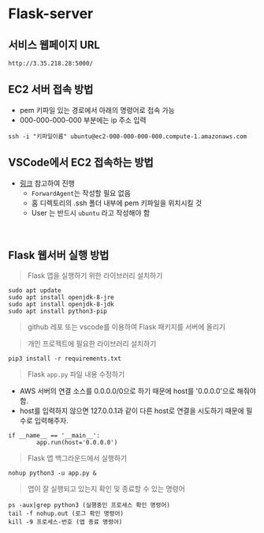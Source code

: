 # Flask-server

## 서비스 웹페이지 URL
```
http://3.35.218.28:5000/
```

## EC2 서버 접속 방법
- pem 키파일 있는 경로에서 아래의 명령어로 접속 가능
- 000-000-000-000 부분에는 ip 주소 입력
```
ssh -i "키파일이름" ubuntu@ec2-000-000-000-000.compute-1.amazonaws.com
```

## VSCode에서 EC2 접속하는 방법
- [링크](https://deepmal.tistory.com/8) 참고하여 진행
   - `ForwardAgent`는 작성할 필요 없음
   - 홈 디렉토리의 .ssh 폴더 내부에 pem 키파일을 위치시킬 것
   - User 는 반드시 `ubuntu` 라고 작성해야 함
<br>

## Flask 웹서버 실행 방법
> Flask 앱을 실행하기 위한 라이브러리 설치하기
```
sudo apt update
sudo apt install openjdk-8-jre
sudo apt install openjdk-8-jdk
sudo apt install python3-pip
```
> github 레포 또는 vscode를 이용하여 Flask 패키지를 서버에 올리기

> 개인 프로젝트에 필요한 라이브러리 설치하기
```
pip3 install -r requirements.txt
```
> Flask `app.py` 파일 내용 수정하기
- AWS 서버의 연결 소스를 0.0.0.0/0으로 하기 때문에 host를 '0.0.0.0'으로 해줘야 함.
- host를 입력하지 않으면 127.0.0.1과 같이 다른 host로 연결을 시도하기 때문에 필수로 입력해주자.
```
if __name__ == '__main__':
        app.run(host='0.0.0.0')
```
> Flask 앱 백그라운드에서 실행하기
```
nohup python3 -u app.py &
```
> 앱이 잘 실행되고 있는지 확인 및 종료할 수 있는 명령어
```
ps -aux|grep python3 (실행중인 프로세스 확인 명령어)
tail -f nohup.out (로그 확인 명령어)
kill -9 프로세스-번호 (앱 종료 명령어)
```
<br>
